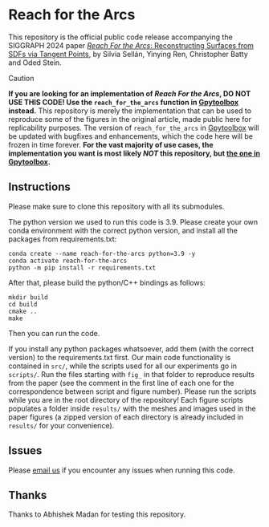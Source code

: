 # Reach for the Arcs

This repository is the official public code release accompanying the SIGGRAPH 2024 paper [_Reach For the Arcs_:
Reconstructing Surfaces from SDFs via Tangent Points](https://odedstein.com/projects/reach-for-the-arcs/), 
by Silvia Sellán, Yinying Ren, Christopher Batty and Oded Stein.



> [!CAUTION]
> **If you are looking for an implementation of _Reach For the Arcs_, DO NOT USE THIS CODE! Use the `reach_for_the_arcs` function in [Gpytoolbox](https://gpytoolbox.org/latest/reach_for_the_arcs/) instead.** This repository is merely the implementation that can be used to reproduce some of the figures in the original article, made public here for replicability purposes. The version of `reach_for_the_arcs` in [Gpytoolbox](https://gpytoolbox.org/latest/reach_for_the_arcs/) will be updated with bugfixes and enhancements, which the code here will be frozen in time forever. **For the vast majority of use cases, the implementation you want is most likely *NOT* this repository, but [the one in Gpytoolbox](https://gpytoolbox.org/latest/reach_for_the_arcs/).**

## Instructions

Please make sure to clone this repository with all its submodules.

The python version we used to run this code is 3.9.
Please create your own conda environment with the correct python version, and install all the packages from requirements.txt:
```
conda create --name reach-for-the-arcs python=3.9 -y
conda activate reach-for-the-arcs
python -m pip install -r requirements.txt
```
After that, please build the python/C++ bindings as follows:
```
mkdir build
cd build
cmake ..
make
```
Then you can run the code.

If you install any python packages whatsoever, add them (with the correct version) to the requirements.txt first.
Our main code functionality is contained in `src/`, while the scripts used for all our experiments go in `scripts/`. Run the files starting with `fig_` in that folder to reproduce results from the paper (see the comment in the first line of each one for the correspondence between script and figure number).
Please run the scripts while you are in the root directory of the repository!
Each figure scripts populates a folder inside `results/` with the meshes and images used in the paper figures (a zipped version of each directory is already included in `results/` for your convenience).

## Issues

Please [email us](mailto:sgsellan@cs.toronto.edu) if you encounter any issues when running this code.

## Thanks

Thanks to Abhishek Madan for testing this repository.

